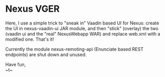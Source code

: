 Nexus VGER
==========

Here, I use a simple trick to "sneak in" Vaadin based UI for Nexus: create the UI in nexus-vaadin-ui JAR module, and then "stick" (overlay) the two (vaadin ui and the "real" NexusWebapp WAR) and replace web.xml with a modified one. That's it!

Currently the module nexus-remoting-api (Enunciate based REST endpoints) are shut down and unused.

Have fun,  
~t~
